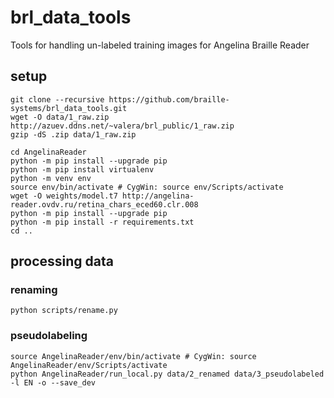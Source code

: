 # brl_data_tools
Tools for handling un-labeled training images for Angelina Braille Reader

## setup
```shell script
git clone --recursive https://github.com/braille-systems/brl_data_tools.git
wget -O data/1_raw.zip http://azuev.ddns.net/~valera/brl_public/1_raw.zip
gzip -dS .zip data/1_raw.zip

cd AngelinaReader
python -m pip install --upgrade pip
python -m pip install virtualenv
python -m venv env
source env/bin/activate # CygWin: source env/Scripts/activate
wget -O weights/model.t7 http://angelina-reader.ovdv.ru/retina_chars_eced60.clr.008
python -m pip install --upgrade pip
python -m pip install -r requirements.txt
cd ..
```
## processing data
### renaming
```shell script
python scripts/rename.py
```

### pseudolabeling
```shell script
source AngelinaReader/env/bin/activate # CygWin: source AngelinaReader/env/Scripts/activate
python AngelinaReader/run_local.py data/2_renamed data/3_pseudolabeled -l EN -o --save_dev
```
